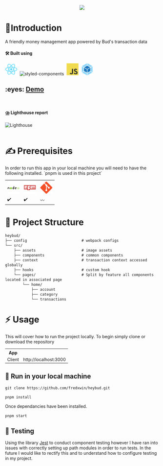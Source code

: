<div id="header" align="center">
   <img src="https://thewealthmosaic.s3.amazonaws.com/media/Logo_Bud_transparant.png" width="300"/> 
</div>
<div id="intro">
   <h1>
      📖Introduction
   </h1>
   <p>
      A friendly money management app powered by Bud's transaction data
   </p>
</div>
<div id="intro">
   <h4>🛠️ Built using</h4>
   <img src="https://github.com/devicons/devicon/blob/master/icons/react/react-original.svg" title="React" alt="React" width="40" height="40"/>&nbsp;
   <img src="https://styled-components.com/logo.png" title="styled-components" alt="styled-components" width="40" height="40"/>&nbsp;
   <img src="https://github.com/devicons/devicon/blob/master/icons/javascript/javascript-original.svg" title="JavaScript" alt="JavaScript" width="40" height="40"/>&nbsp;
   <img src="https://github.com/devicons/devicon/blob/master/icons/webpack/webpack-original.svg" title="NodeJS" alt="Webpack" width="40" height="40"/>&nbsp;
</div>
<div><h2>:eyes: <a href="https://singular-vacherin-65ee87.netlify.app/">Demo</a></h2></div>
<div>
   <br />
   <h4>⛈️ Lighthouse report </h4>
   <img src="https://heybud-app.s3.eu-west-2.amazonaws.com/report.PNG" title="Lighthouse" alt="Lighthouse"/>
</div>

<br />
<div id="prerequisites">
   <h1> ✍️ Prerequisites</h1>
   <p>In order to run this app in your local machine you will need to have the following installed. `pnpm is used in this project`</p>
   <table>
      <tr>
         <th><img src="https://github.com/devicons/devicon/blob/master/icons/nodejs/nodejs-original-wordmark.svg" href="https://nodejs.org/en/" title="NodeJS" alt="NodeJS" width="40" height="40"/></th>
           <th><img src="https://github.com/devicons/devicon/blob/master/icons/npm/npm-original-wordmark.svg" href="https://nodejs.org/en/" title="npm" alt="npm" width="40" height="40"/></th>
         <th><img href="https://git-scm.com/" src="https://github.com/devicons/devicon/blob/master/icons/git/git-original.svg" title="Git" alt="Git" width="40" height="40"/></th>
      </tr>
      <tr>
         <td>✔️</td>
          <td>✔️</td>
         <td>〰️</td>
      </tr>
   </table>
</div>
<div id="project">
   <h1> 📂 Project Structure </h1>
</div>

```
heybud/
├── config                         # webpack configs
└── src/
    ├── assets                     # image assets
    ├── components                 # common components
    ├── context                    # transaction context accessed globally
    ├── hooks                      # custom hook
    └── pages/                     # Split by feature all components located in associated page
        └── home/
            ├── account
            ├── category
            └── transactions
```

<div id="Usage">
   <h1>⚡ Usage</h1>
   <p>This will cover how to run the project locally. To begin simply clone or download the repository</p>
   <table>
      <tr>
         <th>App</th>
      </tr>
      <tr>
         <td>Client</td>
         <td>http://localhost:3000</td>
      </tr>
   </table>
   <h2>🔌 Run in your local machine</h2>
</div>

```
git clone https://github.com/fredxwin/heybud.git
```

```
pnpm install
```

<div>
   <p>Once dependancies have been installed.
</div>

```
pnpm start
```

<div>
   <h2> 🧪 Testing</h2>
   <p>Using the library <a href="https://jestjs.io/">Jest</a> to conduct component testing however I have ran into issues with correctly setting up path modules in order to run tests. In the future I would like to rectify this and to understand how to configure testing in my project. </p>
</div>
